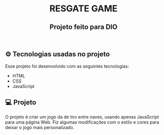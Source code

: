 <h1 align="center">
  RESGATE GAME
</h1>
<h2 align="center">Projeto feito para DIO</h2>

<br>

## &#9881; Tecnologias usadas no projeto

Esse projeto foi desenvolvido com as seguintes tecnologias:

- HTML
- CSS
- JavaScript

## 💻 Projeto

O projeto é criar um jogo da de tiro entre naves, usando apenas JavaScript para uma página Web.
Fiz algumas modificações com o estilo e cores para deixar o jogo mais personalizado.
